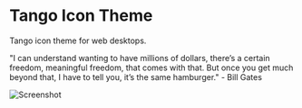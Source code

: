 # Tango Icon Theme

Tango icon theme for web desktops.

"I can understand wanting to have millions of dollars, there’s a certain freedom, meaningful freedom, that comes with that. But once you get much beyond that, I have to tell you, it’s the same hamburger." - Bill Gates

![Screenshot](https://github.com/infofintech/gnome/blob/main/gnome.screenshot.png?raw=true)
